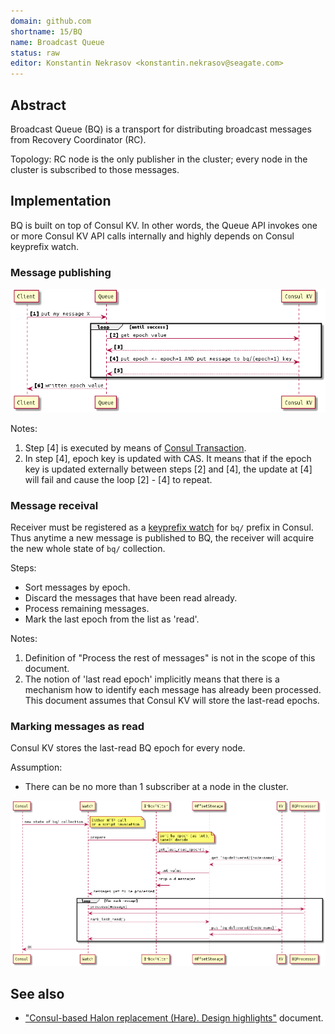 ```yaml
---
domain: github.com
shortname: 15/BQ
name: Broadcast Queue
status: raw
editor: Konstantin Nekrasov <konstantin.nekrasov@seagate.com>
---
```


## Abstract

Broadcast Queue (BQ) is a transport for distributing broadcast messages from Recovery Coordinator (RC).

Topology: RC node is the only publisher in the cluster; every node in the cluster is subscribed to those messages.

## Implementation

BQ is built on top of Consul KV. In other words, the Queue API invokes one or more Consul KV API calls internally and highly depends on Consul keyprefix watch.

### Message publishing

![img](bq-sequence-01.png)

Notes:
1. Step \[4] is executed by means of [Consul Transaction](https://www.consul.io/api-docs/txn).
2. In step \[4], epoch key is updated with CAS. It means that if the epoch key is updated externally between steps \[2] and \[4], the update at \[4] will fail and cause the loop \[2] - \[4] to repeat.

### Message receival

Receiver must be registered as a [keyprefix watch](https://www.consul.io/docs/agent/watches.html#keyprefix) for `bq/` prefix in Consul. Thus anytime a new message is published to BQ, the receiver will acquire the new whole state of `bq/` collection.

Steps:

- Sort messages by epoch.
- Discard the messages that have been read already.
- Process remaining messages.
- Mark the last epoch from the list as 'read'.

Notes:
1. Definition of "Process the rest of messages" is not in the scope of this document.
2. The notion of 'last read epoch' implicitly means that there is a mechanism how to identify each message has already been processed. This document assumes that Consul KV will store the last-read epochs.

### Marking messages as read

Consul KV stores the last-read BQ epoch for every node.

Assumption:
- There can be no more than 1 subscriber at a node in the cluster.

![img](bq-sequence-02.png)

## See also

* ["Consul-based Halon replacement (Hare). Design highlights"](https://seagate-systems.atlassian.net/wiki/spaces/PUB/pages/871727138/Consul-based+Halon+replacement+Hare+-+Design+Highlights) document.
